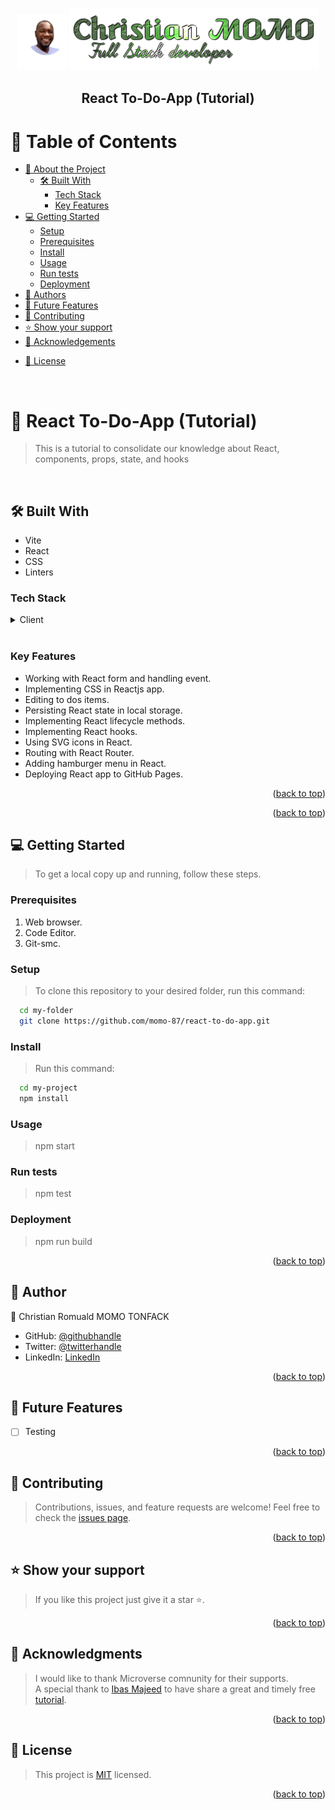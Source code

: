 <a name="readme-top"></a>
<div align="center">
  <img src="./photo.png" alt="photo" width="80"/>
  <img src="./intro.png" alt="logo"/>
  <br/>
  
  <h2><b>React To-Do-App (Tutorial)</b></h2>
</div>

# 📗 Table of Contents

- [📖 About the Project](#about-project)
  - [🛠 Built With](#built-with)
    - [Tech Stack](#tech-stack)
    - [Key Features](#key-features)
  <!-- - [🚀 Live Demo](#live-demo) -->
- [💻 Getting Started](#getting-started)
  - [Setup](#setup)
  - [Prerequisites](#prerequisites)
  - [Install](#install)
  - [Usage](#usage)
  - [Run tests](#run-tests)
  - [Deployment](#triangular_flag_on_post-deployment)
- [👥 Authors](#authors)
- [🔭 Future Features](#future-features)
- [🤝 Contributing](#contributing)
- [⭐️ Show your support](#support)
- [🙏 Acknowledgements](#acknowledgements)
<!-- - [❓ FAQ (OPTIONAL)](#faq) -->
- [📝 License](#license)

<br>

# 📖 React To-Do-App (Tutorial) <a name="API-based webapp"></a>
>This is a tutorial to consolidate our knowledge about React, components, props, state, and hooks
<br>

## 🛠 Built With <a name="built-with"></a>
- Vite
- React
- CSS
- Linters

### Tech Stack <a name="tech-stack"></a>
<details>
  <summary>Client</summary>
  <ul>
    <li><a href="https://vitejs.dev/">Vite</a></li>
    <li><a href="https://create-react-app.dev/docs/getting-started/">React</a></li>
    <!-- <li><a href="https://developer.mozilla.org/en-US/docs/Web/HTML">HTML</a></li> -->
    <li><a href="https://developer.mozilla.org/en-US/docs/Web/CSS">CSS</a></li>
    <!-- <li><a href="https://webpack.js.org/guides/getting-started/#basic-setup">Webpack</a></li> -->
    <!-- <li><a href="https://jestjs.io/docs/getting-started">Jest</a></li> -->
    <li><a href="https://www.freecodecamp.org/news/using-prettier-and-jslint/">Linters</a></li>
  </ul>
</details>
<!-- <details>
  <summary>API</summary>
  <ul>
    <li><a href="https://www.themealdb.com/api.php">TheMealDB</a></li>
    <li><a href="https://microverse.notion.site/Involvement-API-869e60b5ad104603aa6db59e08150270">Involvement API</a></li>
  </ul>
</details> -->
<br>

### Key Features <a name="key-features"></a>
- Working with React form and handling event.
- Implementing CSS in Reactjs app.
- Editing to dos items.
- Persisting React state in local storage.
- Implementing React lifecycle methods.
- Implementing React hooks.
- Using SVG icons in React.
- Routing with React Router.
- Adding hamburger menu in React.
- Deploying React app to GitHub Pages.
<p align="right">(<a href="#readme-top">back to top</a>)</p>

<!-- ## 🚀 Live Demo <a name="live-demo"></a>
<!-- >[Live Demo](https://momo-87.github.io/JS-capstone-project/) -->
<!-- > Coming soon. --> 
<p align="right">(<a href="#readme-top">back to top</a>)</p>


## 💻 Getting Started <a name="getting-started"></a>
>To get a local copy up and running, follow these steps.

### Prerequisites
1. Web browser.
2. Code Editor.
3. Git-smc.

### Setup
> To clone this repository to your desired folder, run this command:
```sh
  cd my-folder
  git clone https://github.com/momo-87/react-to-do-app.git
```

### Install
> Run this command:
```sh
  cd my-project
  npm install
```

### Usage
> npm start
### Run tests
> npm test
### Deployment
> npm run build
<p align="right">(<a href="#readme-top">back to top</a>)</p>


## 👥 Author <a name="authors"></a>
👤 Christian Romuald MOMO TONFACK
- GitHub: [@githubhandle](https://github.com/Momo-87)
- Twitter: [@twitterhandle](https://twitter.com/Momo_yde)
- LinkedIn: [LinkedIn](https://www.linkedin.com/in/christian-momo/)
<p align="right">(<a href="#readme-top">back to top</a>)</p>


## 🔭 Future Features <a name="future-features"></a>
- [ ] Testing
<p align="right">(<a href="#readme-top">back to top</a>)</p>

## 🤝 Contributing <a name="contributing"></a>
> Contributions, issues, and feature requests are welcome!
Feel free to check the [issues page](https://github.com/momo-87/math-magicians/issues).
<p align="right">(<a href="#readme-top">back to top</a>)</p>


## ⭐️ Show your support <a name="support"></a>
>If you like this project just give it a star ⭐️.
<p align="right">(<a href="#readme-top">back to top</a>)</p>

## 🙏 Acknowledgments <a name="acknowledgements"></a>
> I would like to thank Microverse comnunity for their supports.<br>
> A special thank to [Ibas Majeed](https://twitter.com/ibaslogic) to have share a great and timely free [tutorial](https://ibaslogic.com/react-tutorial-for-beginners/).
<p align="right">(<a href="#readme-top">back to top</a>)</p>

## 📝 License <a name="license"></a>
>This project is [MIT](./LICENSE) licensed.
<p align="right">(<a href="#readme-top">back to top</a>)</p>

